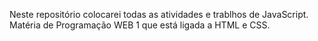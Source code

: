 Neste repositório colocarei todas as atividades e trablhos de JavaScript. Matéria de Programação WEB 1 que está ligada a HTML e CSS.